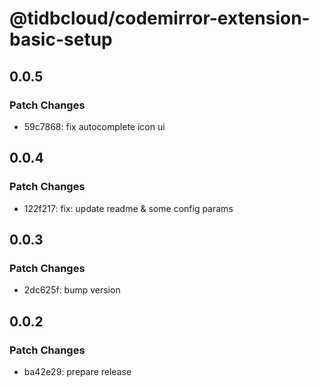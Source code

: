 # @tidbcloud/codemirror-extension-basic-setup

## 0.0.5

### Patch Changes

- 59c7868: fix autocomplete icon ui

## 0.0.4

### Patch Changes

- 122f217: fix: update readme & some config params

## 0.0.3

### Patch Changes

- 2dc625f: bump version

## 0.0.2

### Patch Changes

- ba42e29: prepare release
